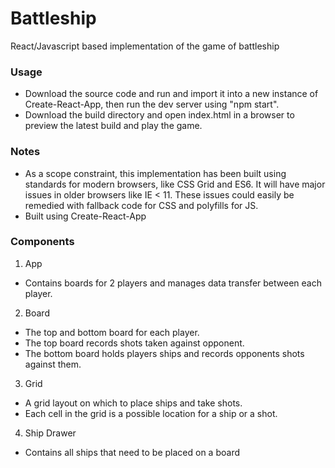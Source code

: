 # Battleship
React/Javascript based implementation of the game of battleship

### Usage
* Download the source code and run and import it into a new instance of Create-React-App, then run the dev server using "npm start".
* Download the build directory and open index.html in a browser to preview the latest build and play the game.

### Notes
* As a scope constraint, this implementation has been built using standards for modern browsers, like CSS Grid and ES6. It will have major issues in older browsers like IE < 11.
These issues could easily be remedied with fallback code for CSS and polyfills for JS.
* Built using Create-React-App

### Components
1. App
  * Contains boards for 2 players and manages data transfer between each player.
2. Board
  * The top and bottom board for each player.
  * The top board records shots taken against opponent.
  * The bottom board holds players ships and records opponents shots against them.
3. Grid
  * A grid layout on which to place ships and take shots.
  * Each cell in the grid is a possible location for a ship or a shot.
4. Ship Drawer
  * Contains all ships that need to be placed on a board
